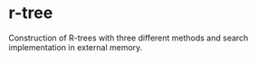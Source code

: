 # r-tree
Construction of R-trees with three different methods and search implementation in external memory.
